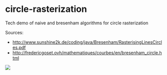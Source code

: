 # circle-rasterization
Tech demo of naive and bresenham algorithms for circle rasterization

Sources:
  - http://www.sunshine2k.de/coding/java/Bresenham/RasterisingLinesCircles.pdf
  - http://fredericgoset.ovh/mathematiques/courbes/en/bresenham_circle.html

<img src="https://i.imgur.com/VKMdxFl.png"/>
